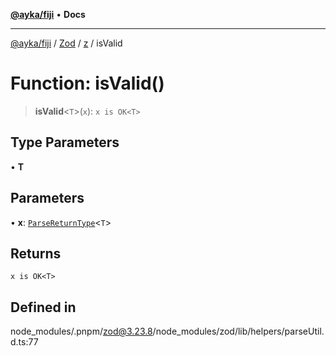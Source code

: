 [**@ayka/fiji**](../../../../../README.md) • **Docs**

***

[@ayka/fiji](../../../../../globals.md) / [Zod](../../../README.md) / [z](../README.md) / isValid

# Function: isValid()

> **isValid**\<`T`\>(`x`): `x is OK<T>`

## Type Parameters

• **T**

## Parameters

• **x**: [`ParseReturnType`](../type-aliases/ParseReturnType.md)\<`T`\>

## Returns

`x is OK<T>`

## Defined in

node\_modules/.pnpm/zod@3.23.8/node\_modules/zod/lib/helpers/parseUtil.d.ts:77
